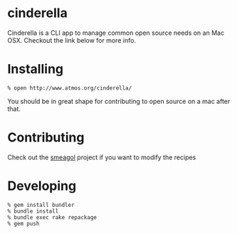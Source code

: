 cinderella
==========

Cinderella is a CLI app to manage common open source needs on an Mac
OSX. Checkout the link below for more info.

Installing
==========

    % open http://www.atmos.org/cinderella/

You should be in great shape for contributing to open source on a mac after that.

Contributing
============

Check out the [smeagol][smeagol] project if you want to modify the recipes

Developing
==========
    % gem install bundler
    % bundle install
    % bundle exec rake repackage
    % gem push

[smeagol]: http://github.com/atmos/smeagol
